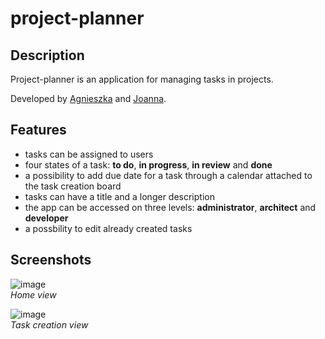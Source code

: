 # project-planner

## Description
Project-planner is an application for managing tasks in projects.

Developed by [Agnieszka](https://github.com/Agnieszkaad77) and [Joanna](https://github.com/fngs101).

## Features
- tasks can be assigned to users
- four states of a task: **to do**, **in progress**, **in review** and **done**
- a possibility to add due date for a task through a calendar attached to the task creation board
- tasks can have a title and a longer description
- the app can be accessed on three levels: **administrator**, **architect** and **developer**
- a possbility to edit already created tasks

## Screenshots

![image](https://user-images.githubusercontent.com/63641651/229537908-1a3677c7-9109-48be-878c-83d639baf317.png)\
*Home view*

![image](https://user-images.githubusercontent.com/63641651/232285289-ab348cf1-7382-4034-b54b-dea01473988e.png)\
*Task creation view*
